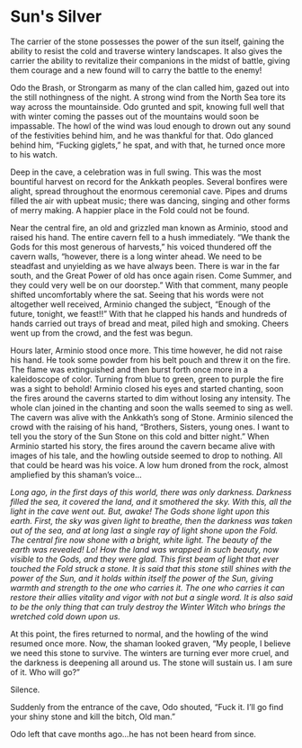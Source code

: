 # Sun's Silver <!-- omit in toc -->

The carrier of the stone possesses the power of the sun itself, gaining the ability to resist the cold and traverse wintery landscapes. It also gives the carrier the ability to revitalize their companions in the midst of battle, giving them courage and a new found will to carry the battle to the enemy!

Odo the Brash, or Strongarm as many of the clan called him, gazed out into the still nothingness of the night. A strong wind from the North Sea tore its way across the mountainside. Odo grunted and spit, knowing full well that with winter coming the passes out of the mountains would soon be impassable. The howl of the wind was loud enough to drown out any sound of the festivities behind him, and he was thankful for that. Odo glanced behind him, “Fucking giglets,” he spat, and with that, he turned once more to his watch.

Deep in the cave, a celebration was in full swing. This was the most bountiful harvest on record for the Ankkath peoples. Several bonfires were alight, spread throughout the enormous ceremonial cave. Pipes and drums filled the air with upbeat music; there was dancing, singing and other forms of merry making. A happier place in the Fold could not be found.

Near the central fire, an old and grizzled man known as Arminio, stood and raised his hand. The entire cavern fell to a hush immediately. “We thank the Gods for this most generous of harvests,” his voiced thundered off the cavern walls, “however, there is a long winter ahead. We need to be steadfast and unyielding as we have always been. There is war in the far south, and the Great Power of old has once again risen. Come Summer, and they could very well be on our doorstep.” With that comment, many people shifted uncomfortably where the sat. Seeing that his words were not altogether well received, Arminio changed the subject, “Enough of the future, tonight, we feast!!” With that he clapped his hands and hundreds of hands carried out trays of bread and meat, piled high and smoking. Cheers went up from the crowd, and the fest was begun.

Hours later, Arminio stood once more. This time however, he did not raise his hand. He took some powder from his belt pouch and threw it on the fire. The flame was extinguished and then burst forth once more in a kaleidoscope of color. Turning from blue to green, green to purple the fire was a sight to behold! Arminio closed his eyes and started chanting, soon the fires around the caverns started to dim without losing any intensity. The whole clan joined in the chanting and soon the walls seemed to sing as well. The cavern was alive with the Ankkath’s song of Stone. Arminio silenced the crowd with the raising of his hand, “Brothers, Sisters, young ones. I want to tell you the story of the Sun Stone on this cold and bitter night.” When Arminio started his story, the fires around the cavern became alive with images of his tale, and the howling outside seemed to drop to nothing. All that could be heard was his voice. A low hum droned from the rock, almost ampliefied by this shaman’s voice…

*Long ago, in the first days of this world, there was only darkness. Darkness filled the sea, it covered the land, and it smothered the sky. With this, all the light in the cave went out. But, awake! The Gods shone light upon this earth. First, the sky was given light to breathe, then the darkness was taken out of the sea, and at long last a single ray of light shone upon the Fold. The central fire now shone with a bright, white light. The beauty of the earth was revealed! Lo! How the land was wrapped in such beauty, now visible to the Gods, and they were glad. This first beam of light that ever touched the Fold struck a stone. It is said that this stone still shines with the power of the Sun, and it holds within itself the power of the Sun, giving warmth and strength to the one who carries it. The one who carries it can restore their allies vitality and vigor with not but a single word. It is also said to be the only thing that can truly destroy the Winter Witch who brings the wretched cold down upon us.*

At this point, the fires returned to normal, and the howling of the wind resumed once more. Now, the shaman looked graven, “My people, I believe we need this stone to survive. The winters are turning ever more cruel, and the darkness is deepening all around us. The stone will sustain us. I am sure of it. Who will go?”

Silence.

Suddenly from the entrance of the cave, Odo shouted, “Fuck it. I’ll go find your shiny stone and kill the bitch, Old man.”

Odo left that cave months ago…he has not been heard from since.
